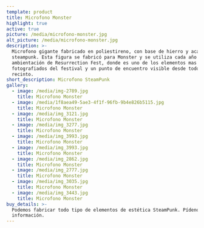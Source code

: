 ```yaml
---
template: product
title: Microfono Monster
highlight: true
active: true
picture: /media/microfono-monster.jpg
alt_picture: /media/microfono-monster.jpg
description: >-
  Microfono gigante fabricado en poliestireno, con base de hierro y acabado
  steampunk. Esta figura se fabricó para Monster y se utiliza cada año en la
  ambientación de Resurrection Fest, donde es uno de los elementos mas
  fotografiados del festival y un punto de encuentro visible desde todo el
  recinto.
short_description: Microfono SteamPunk
gallery:
  - image: /media/img-2789.jpg
    title: Microfono Monster
  - image: /media/1f8aea49-5ae3-4f1f-96fb-9b4e826b5115.jpg
    title: Microfono Monster
  - image: /media/img_3121.jpg
    title: Microfono Monster
  - image: /media/img_3277.jpg
    title: Microfono Monster
  - image: /media/img_3993.jpg
    title: Microfono Monster
  - image: /media/img_3993.jpg
    title: Microfono Monster
  - image: /media/img_2862.jpg
    title: Microfono Monster
  - image: /media/img_2777.jpg
    title: Microfono Monster
  - image: /media/img_3035.jpg
    title: Microfono Monster
  - image: /media/img_3443.jpg
    title: Microfono Monster
buy_details: >-
  Podemos fabricar todo tipo de elementos de estética SteamPunk. Pídenos
  información.
---
```


